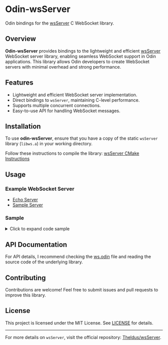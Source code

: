 # Odin-wsServer

Odin bindings for the [wsServer](https://github.com/Theldus/wsServer) C WebSocket library.

## Overview

**Odin-wsServer** provides bindings to the lightweight and efficient [wsServer](https://github.com/Theldus/wsServer) WebSocket server library, enabling seamless WebSocket support in Odin applications. This library allows Odin developers to create WebSocket servers with minimal overhead and strong performance.

## Features

- Lightweight and efficient WebSocket server implementation.
- Direct bindings to `wsServer`, maintaining C-level performance.
- Supports multiple concurrent connections.
- Easy-to-use API for handling WebSocket messages.

## Installation

To use **odin-wsServer**, ensure that you have a copy of the static `wsServer` library (`libws.a`) in your working directory.

Follow these instructions to compile the library: [wsServer CMake Instructions](https://github.com/Theldus/wsServer/tree/master?tab=readme-ov-file#cmake)

## Usage

### Example WebSocket Server

- [Echo Server](./examples/echo/echo.odin)
- [Sample Server](./examples/complete/complete.odin)

### Sample
<details>
<summary>Click to expand code sample</summary>

```odin
package complete

import ws "../.."
import "base:runtime"
import "core:c"
import "core:fmt"
import "core:mem"
import "core:strings"
import "core:time"

PORT :: 8080


on_open :: proc "c" (client: ws.Client_Connection) {
	context = runtime.default_context()

	client_addr := ws.getaddress(client)
	client_port := ws.getport(client)

	fmt.printf("Connection opened, addr: %s, port: %s\n", client_addr, client_port)
	ws.send_text_frame(client, "you are now connected!")
}


on_close :: proc "c" (client: ws.Client_Connection) {
	context = runtime.default_context()

	client_addr := ws.getaddress(client)
	fmt.printf("Connection closed, addr: %s\n", client_addr)
}

on_message :: proc "c" (client: ws.Client_Connection, msg: [^]u8, size: u64, type: ws.Frame_Type) {
	context = runtime.default_context()

	client_addr := ws.getaddress(client)

	message := "<not parsed>"
	if type == .Text {
		message = strings.string_from_null_terminated_ptr(msg, int(size))
	}

	fmt.printf(
		"I received a message '%s', size %d, type %s from client %s\n",
		message,
		size,
		type,
		client_addr,
	)


	ws.send_text_frame(client, "hello")
	time.sleep(2 * time.Second)
	ws.send_text_frame(client, "world")
	time.sleep(2 * time.Second)

	out_msg := fmt.aprintf("you sent a %s message", type)
	defer delete(out_msg)

	ws.send_text_frame(client, out_msg)
	time.sleep(2 * time.Second)

	ws.send_text_frame(client, "closing connection in 2 seconds")
	time.sleep(2 * time.Second)

	ws.send_text_frame(client, "bye!")
	ws.close_client(client)
}

global_ctx: runtime.Context

main :: proc() {
	global_ctx = context

	server := ws.Server {
		host = "0.0.0.0",
		port = PORT,
		timeout_ms = 1000,
		thread_loop = 0,
		evs = {onmessage = on_message, onclose = on_close, onopen = on_open},
	}

	fmt.printfln("Listening on port %d", PORT)
	ws.socket(&server)
	fmt.printfln("Socket closed")
}
```
</details>

## API Documentation

For API details, I recommend checking the [ws.odin](./ws.odin) file and reading the source code of the underlying library.

## Contributing

Contributions are welcome! Feel free to submit issues and pull requests to improve this library.

## License

This project is licensed under the MIT License. See [LICENSE](LICENSE) for details.

---

For more details on `wsServer`, visit the official repository: [Theldus/wsServer](https://github.com/Theldus/wsServer).

